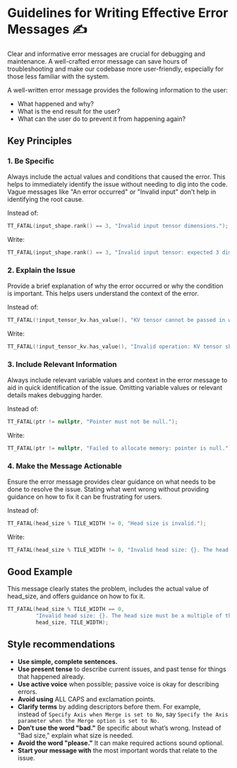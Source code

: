 # Guidelines for Writing Effective Error Messages ✍️
Clear and informative error messages are crucial for debugging and maintenance. A well-crafted error message can save hours of troubleshooting and make our codebase more user-friendly, especially for those less familiar with the system.

A well-written error message provides the following information to the user:
* What happened and why?
* What is the end result for the user?
* What can the user do to prevent it from happening again?

## Key Principles
### 1. Be Specific
Always include the actual values and conditions that caused the error. This helps to immediately identify the issue without needing to dig into the code.
Vague messages like "An error occurred" or "Invalid input" don’t help in identifying the root cause.

Instead of:
```cpp
TT_FATAL(input_shape.rank() == 3, "Invalid input tensor dimensions.");
```
Write:
```cpp
TT_FATAL(input_shape.rank() == 3, "Invalid input tensor: expected 3 dimensions, but found {}.", input_shape.rank());
```
### 2. Explain the Issue
Provide a brief explanation of why the error occurred or why the condition is important. This helps users understand the context of the error.

Instead of:
```cpp
TT_FATAL(!input_tensor_kv.has_value(), "KV tensor cannot be passed in when sharded.");
```
Write:
```cpp
TT_FATAL(!input_tensor_kv.has_value(), "Invalid operation: KV tensor should not be provided when the input tensor is sharded. Please ensure that the KV tensor is only used in non-sharded configurations.");
```

### 3. Include Relevant Information
Always include relevant variable values and context in the error message to aid in quick identification of the issue.
Omitting variable values or relevant details makes debugging harder.

Instead of:
```cpp
TT_FATAL(ptr != nullptr, "Pointer must not be null.");
```
Write:
```cpp
TT_FATAL(ptr != nullptr, "Failed to allocate memory: pointer is null.");
```
### 4. Make the Message Actionable
Ensure the error message provides clear guidance on what needs to be done to resolve the issue.
Stating what went wrong without providing guidance on how to fix it can be frustrating for users.

Instead of:
```cpp
TT_FATAL(head_size % TILE_WIDTH != 0, "Head size is invalid.");
```
Write:
```cpp
TT_FATAL(head_size % TILE_WIDTH != 0, "Invalid head size: {}. The head size must be a multiple of tile width ({}). Please adjust the dimensions accordingly.", head_size, TILE_WIDTH);
```

## Good Example
This message clearly states the problem, includes the actual value of head_size, and offers guidance on how to fix it.
```cpp
TT_FATAL(head_size % TILE_WIDTH == 0,
         "Invalid head size: {}. The head size must be a multiple of the tile width ({}). Please adjust the dimensions accordingly.",
         head_size, TILE_WIDTH);
```

## Style recommendations
* **Use simple, complete sentences.**
* **Use present tense** to describe current issues, and past tense for things that happened already.
* **Use active voice** when possible; passive voice is okay for describing errors.
* **Avoid using** ALL CAPS and exclamation points.
* **Clarify terms** by adding descriptors before them. For example,<br>instead of `Specify Axis when Merge is set to No`, say `Specify the Axis parameter when the Merge option is set to No.`
* **Don’t use the word "bad."** Be specific about what’s wrong. Instead of "Bad size," explain what size is needed.
* **Avoid the word "please."** It can make required actions sound optional.
* **Start your message with** the most important words that relate to the issue.

